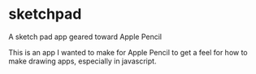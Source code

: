 # sketchpad
A sketch pad app geared toward Apple Pencil

This is an app I wanted to make for Apple Pencil to get a feel for how to make drawing apps, especially in javascript.
